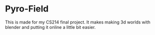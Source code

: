 # Pyro-Field
This is made for my CS214 final project. It makes making 3d worlds with blender and putting it online a little bit easier. 
